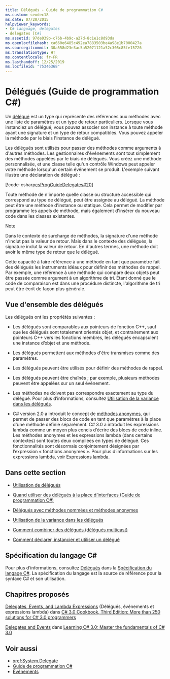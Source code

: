 ```yaml
---
title: Délégués - Guide de programmation C#
ms.custom: seodec18
ms.date: 07/20/2015
helpviewer_keywords:
- C# language, delegates
- delegates [C#]
ms.assetid: 97de039b-c76b-4b9c-a27d-8c1e1c8d93da
ms.openlocfilehash: ca660e6485c492ea7883503be4a98e1b7000427a
ms.sourcegitcommit: 30a558d23e3ac5a52071121a52c305c85fe15726
ms.translationtype: HT
ms.contentlocale: fr-FR
ms.lasthandoff: 12/25/2019
ms.locfileid: "75346368"
---
```

# <a name="delegates-c-programming-guide"></a>Délégués (Guide de programmation C#)
Un [délégué](../../language-reference/builtin-types/reference-types.md) est un type qui représente des références aux méthodes avec une liste de paramètres et un type de retour particuliers. Lorsque vous instanciez un délégué, vous pouvez associer son instance à toute méthode ayant une signature et un type de retour compatibles. Vous pouvez appeler la méthode par le biais l'instance de délégué.  
  
 Les délégués sont utilisés pour passer des méthodes comme arguments à d'autres méthodes. Les gestionnaires d'événements sont tout simplement des méthodes appelées par le biais de délégués. Vous créez une méthode personnalisée, et une classe telle qu'un contrôle Windows peut appeler votre méthode lorsqu'un certain événement se produit. L'exemple suivant illustre une déclaration de délégué :  
  
 [!code-csharp[csProgGuideDelegates#20](~/samples/snippets/csharp/VS_Snippets_VBCSharp/csProgGuideDelegates/CS/Delegates.cs#20)]  
  
 Toute méthode de n'importe quelle classe ou structure accessible qui correspond au type de délégué, peut être assignée au délégué. La méthode peut être une méthode d'instance ou statique. Cela permet de modifier par programme les appels de méthode, mais également d'insérer du nouveau code dans les classes existantes.  
  
> [!NOTE]
> Dans le contexte de surcharge de méthodes, la signature d'une méthode n'inclut pas la valeur de retour. Mais dans le contexte des délégués, la signature inclut la valeur de retour. En d'autres termes, une méthode doit avoir le même type de retour que le délégué.  
  
 Cette capacité à faire référence à une méthode en tant que paramètre fait des délégués les instruments idéaux pour définir des méthodes de rappel. Par exemple, une référence à une méthode qui compare deux objets peut être passée comme argument à un algorithme de tri. Étant donné que le code de comparaison est dans une procédure distincte, l'algorithme de tri peut être écrit de façon plus générale.  
  
## <a name="delegates-overview"></a>Vue d'ensemble des délégués  
 Les délégués ont les propriétés suivantes :  
  
- Les délégués sont comparables aux pointeurs de fonction C++, sauf que les délégués sont totalement orientés objet, et contrairement aux pointeurs C++ vers les fonctions membres, les délégués encapsulent une instance d’objet et une méthode.
  
- Les délégués permettent aux méthodes d'être transmises comme des paramètres.  
  
- Les délégués peuvent être utilisés pour définir des méthodes de rappel.  
  
- Les délégués peuvent être chaînés ; par exemple, plusieurs méthodes peuvent être appelées sur un seul événement.  
  
- Les méthodes ne doivent pas correspondre exactement au type du délégué. Pour plus d’informations, consultez [Utilisation de la variance dans les délégués](../concepts/covariance-contravariance/using-variance-in-delegates.md).  
  
- C# version 2.0 a introduit le concept de [méthodes anonymes](../../language-reference/operators/delegate-operator.md), qui permet de passer des blocs de code en tant que paramètres à la place d'une méthode définie séparément. C# 3.0 a introduit les expressions lambda comme un moyen plus concis d’écrire des blocs de code inline. Les méthodes anonymes et les expressions lambda (dans certains contextes) sont toutes deux compilées en types de délégué. Ces fonctionnalités sont désormais conjointement désignées par l’expression « fonctions anonymes ». Pour plus d’informations sur les expressions lambda, voir [Expressions lambda](../statements-expressions-operators/lambda-expressions.md).
  
## <a name="in-this-section"></a>Dans cette section  
  
- [Utilisation de délégués](./using-delegates.md)  
  
- [Quand utiliser des délégués à la place d’interfaces (Guide de programmation C#)](https://docs.microsoft.com/previous-versions/visualstudio/visual-studio-2010/ms173173(v=vs.100))  
  
- [Délégués avec méthodes nommées et méthodes anonymes](./delegates-with-named-vs-anonymous-methods.md)  
  
- [Utilisation de la variance dans les délégués](../concepts/covariance-contravariance/using-variance-in-delegates.md)  
  
- [Comment combiner des délégués (délégués multicast)](./how-to-combine-delegates-multicast-delegates.md)  
  
- [Comment déclarer, instancier et utiliser un délégué](./how-to-declare-instantiate-and-use-a-delegate.md)

## <a name="c-language-specification"></a>Spécification du langage C#  

Pour plus d’informations, consultez [Délégués](~/_csharplang/spec/delegates.md) dans la [Spécification du langage C#](/dotnet/csharp/language-reference/language-specification/introduction). La spécification du langage est la source de référence pour la syntaxe C# et son utilisation.
  
## <a name="featured-book-chapters"></a>Chapitres proposés  
 [Delegates, Events, and Lambda Expressions](https://docs.microsoft.com/previous-versions/visualstudio/visual-studio-2008/ff518994%28v=orm.10%29) (Délégués, événements et expressions lambda) dans [C# 3.0 Cookbook, Third Edition: More than 250 solutions for C# 3.0 programmers](https://docs.microsoft.com/previous-versions/visualstudio/visual-studio-2008/ff518995%28v=orm.10%29)  
  
 [Delegates and Events](https://docs.microsoft.com/previous-versions/visualstudio/visual-studio-2008/ff652490%28v=orm.10%29) dans [Learning C# 3.0: Master the fundamentals of C# 3.0](https://docs.microsoft.com/previous-versions/visualstudio/visual-studio-2008/ff652493%28v=orm.10%29)  
  
## <a name="see-also"></a>Voir aussi

- <xref:System.Delegate>
- [Guide de programmation C#](../index.md)
- [Événements](../events/index.md)
